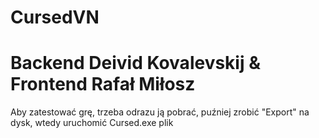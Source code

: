 # CursedVN
# Backend Deivid Kovalevskij & Frontend Rafał Miłosz
Aby zatestować grę, trzeba odrazu ją pobrać, puźniej zrobić "Export" na dysk, wtedy uruchomić Cursed.exe plik

